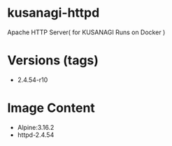 # kusanagi-httpd

Apache HTTP Server( for KUSANAGI Runs on Docker )

# Versions (tags)

- 2.4.54-r10

# Image Content

- Alpine:3.16.2
- httpd-2.4.54

